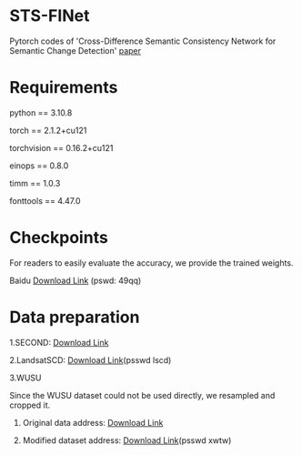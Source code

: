 # STS-FINet
Pytorch codes of 'Cross-Difference Semantic Consistency Network for Semantic Change Detection' [paper](https://ieeexplore.ieee.org/document/10979855)

# Requirements

python == 3.10.8

torch == 2.1.2+cu121

torchvision == 0.16.2+cu121

einops == 0.8.0

timm == 1.0.3

fonttools == 4.47.0

# Checkpoints
For readers to easily evaluate the accuracy, we provide the trained weights.

Baidu [Download Link](https://pan.baidu.com/s/1TPbQCBdjtKvbHyV_UxYgeg?pwd=49qq) (pswd: 49qq)

# Data preparation
1.SECOND: [Download Link](https://captain-whu.github.io/SCD/)

2.LandsatSCD: [Download Link](https://pan.baidu.com/share/init?surl=ynizp4WST6EeBo6pxo6Kog&pwd=lscd)(psswd lscd)

3.WUSU

Since the WUSU dataset could not be used directly, we resampled and cropped it.

1) Original data address: [Download Link](https://rsidea.whu.edu.cn/resource_wusu_sharing.htm)

2) Modified dataset address: [Download Link](https://pan.baidu.com/s/106AkV81LZkl7ePszNOAhbA?pwd=xwtw)(psswd xwtw)

